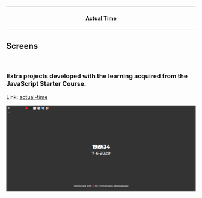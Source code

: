 <table align="center"><tr><td align="center" width="9999">

#### Actual Time

</td></tr></table>


## Screens
<br>

### Extra projects developed with the learning acquired from the JavaScript Starter Course.

Link: [actual-time](https://actualtime.netlify.app)


![actualtime](images/atual-time.png)



